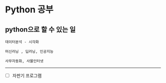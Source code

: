 # Python 공부

## python으로 할 수 있는 일

    데이터분석 - 시각화

    머신러닝 , 딥러닝, 인공지능

    사무자동화, 사물인터넷

---

- [ ] 자판기 프로그램